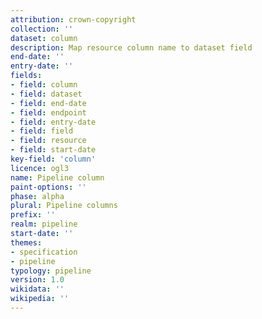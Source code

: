 ```yaml
---
attribution: crown-copyright
collection: ''
dataset: column
description: Map resource column name to dataset field
end-date: ''
entry-date: ''
fields:
- field: column
- field: dataset
- field: end-date
- field: endpoint
- field: entry-date
- field: field
- field: resource
- field: start-date
key-field: 'column'
licence: ogl3
name: Pipeline column
paint-options: ''
phase: alpha
plural: Pipeline columns
prefix: ''
realm: pipeline
start-date: ''
themes:
- specification
- pipeline
typology: pipeline
version: 1.0
wikidata: ''
wikipedia: ''
---
```

